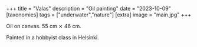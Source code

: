 +++
title = "Valas"
description = "Oil painting"
date = "2023-10-09"
[taxonomies]
tags = ["underwater","nature"]
[extra]
image = "main.jpg"
+++

Oil on canvas. 55 cm ⨯ 46 cm.

Painted in a hobbyist class in Helsinki.